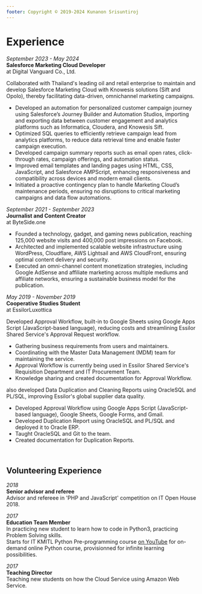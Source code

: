 ```yaml
---
footer: Copyright © 2019-2024 Kunanon Srisuntiroj
---
```


# Experience

_September 2023 - May 2024_<br>
**Salesforce Marketing Cloud Developer**<br>
at Digital Vanguard Co., Ltd. <br>

Collaborated with Thailand's leading oil and retail enterprise to maintain and develop Salesforce Marketing Cloud with Knowesis solutions (Sift and Opolo), thereby facilitating data-driven, omnichannel marketing campaigns.

- Developed an automation for personalized customer campaign journey using Salesforce’s Journey Builder and Automation Studios, importing and exporting data between customer engagement and analytics platforms such as Informatica, Cloudera, and Knowesis Sift.
- Optimized SQL queries to efficiently retrieve campaign lead from analytics platforms, to reduce data retrieval time and enable faster campaign execution.
- Developed campaign summary reports such as email open rates, click-through rates, campaign offerings, and automation status.
- Improved email templates and landing pages using HTML, CSS, JavaScript, and Salesforce AMPScript, enhancing responsiveness and compatibility across devices and modern email clients.
- Initiated a proactive contingency plan to handle Marketing Cloud’s maintenance periods, ensuring no disruptions to critical marketing campaigns and data flow automations.

_September 2021 - September 2023_<br>
**Journalist and Content Creator**<br>
at ByteSide.one<br>

- Founded a technology, gadget, and gaming news publication, reaching 125,000 website visits and 400,000 post impressions on Facebook.
- Architected and implemented scalable website infrastructure using WordPress, Cloudflare, AWS Lightsail and AWS CloudFront, ensuring optimal content delivery and security.
- Executed an omni-channel content monetization strategies, including Google AdSense and affiliate marketing across multiple mediums and affiliate networks, ensuring a sustainable business model for the publication.

_May 2019 - November 2019_<br>
**Cooperative Studies Student**<br>
at EssilorLuxottica<br>

Developed Approval Workflow, built-in to Google Sheets using Google Apps Script (JavaScript-based language), reducing costs and streamlining Essilor Shared Service's Approval Request workflow.

- Gathering business requirements from users and maintainers.
- Coordinating with the Master Data Management (MDM) team for maintaining the service.
- Approval Workflow is currently being used in Essilor Shared Service's Requisition Department and IT Procurement Team.
- Knowledge sharing and created documentation for Approval Workflow.

also developed Data Duplication and Cleaning Reports using OracleSQL and PL/SQL, improving Essilor's global supplier data quality.
- Developed Approval Workflow using Google Apps Script (JavaScript-based language), Google Sheets, Google Forms, and Gmail.
- Developed Duplication Report using OracleSQL and PL/SQL and deployed it to Oracle ERP.
- Taught OracleSQL and Git to the team.
- Created documentation for Duplication Reports.

<br/>

## Volunteering Experience

_2018_<br>
**Senior advisor and referee**<br>
Advisor and refereee in 'PHP and JavaScript' competition on IT Open House 2018.

_2017_<br>
**Education Team Member**<br>
In practicing new student to learn how to code in Python3, practicing Problem Solving skills.<br>
Starts for IT KMITL Python Pre-programming course [on YouTube](https://www.youtube.com/c/PreProgrammingITKMITL/) for on-demand online Python course, provisionned for infinite learning possibilities.

_2017_<br>
**Teaching Director**<br>
Teaching new students on how the Cloud Service using Amazon Web Service.
